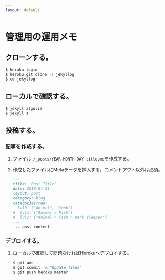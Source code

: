 ```yaml
---
layout: default
---
```


# 管理用の運用メモ

## クローンする。
~~~ sh 
$ heroku login
$ heroku git:clone -a jekyllog
$ cd jekyllog
~~~ 

## ローカルで確認する。
~~~ sh
$ jekyll algolia
$ jekyll s
~~~ 

## 投稿する。
### 記事を作成する。
1. ファイル`./_posts/YEAR-MONTH-DAY-title.md`を作成する。

1. 作成したファイルにMetaデータを挿入する。コメントアウト以外は必須。
    ~~~ md
    ---
    title: 'Post Title'
    date: 2018-01-01
    layout: post
    category: blog
    categoriesTree:
      lvl0: ["Animal", "Cook"]
    #  lvl1: ["Animal > Fish"]
    #  lvl2: ["Animal > Fish > Dark sleeper"]
    ---
    ... post content
    ~~~ 

### デプロイする。
1. ローカルで確認して問題なければHerokuへデプロイする。
    ~~~ sh
    $ git add .
    $ git commit -m "Update files"
    $ git push heroku master
    ~~~

